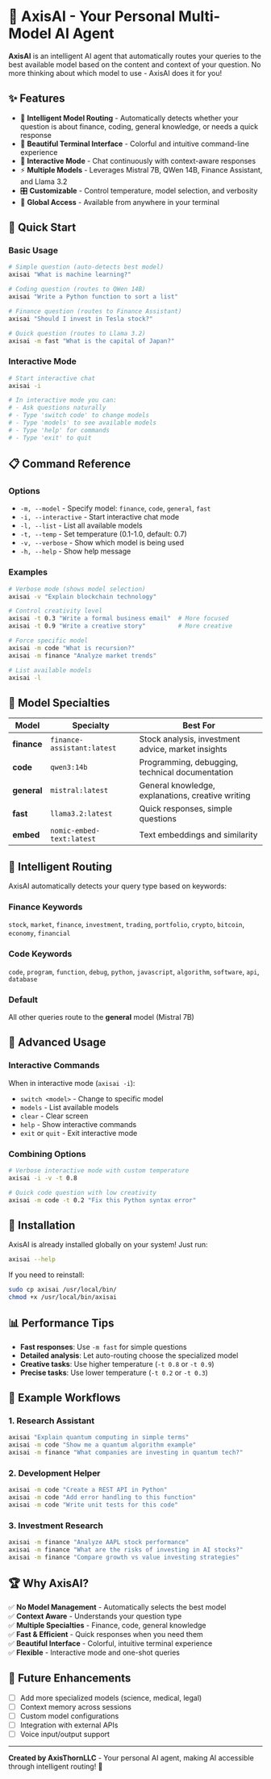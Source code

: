 # 🤖 AxisAI - Your Personal Multi-Model AI Agent

**AxisAI** is an intelligent AI agent that automatically routes your queries to the best available model based on the content and context of your question. No more thinking about which model to use - AxisAI does it for you!

## ✨ Features

- 🧠 **Intelligent Model Routing** - Automatically detects whether your question is about finance, coding, general knowledge, or needs a quick response
- 🎨 **Beautiful Terminal Interface** - Colorful and intuitive command-line experience
- 🔄 **Interactive Mode** - Chat continuously with context-aware responses
- ⚡ **Multiple Models** - Leverages Mistral 7B, QWen 14B, Finance Assistant, and Llama 3.2
- 🎛️ **Customizable** - Control temperature, model selection, and verbosity
- 🚀 **Global Access** - Available from anywhere in your terminal

## 🚀 Quick Start

### Basic Usage
```bash
# Simple question (auto-detects best model)
axisai "What is machine learning?"

# Coding question (routes to QWen 14B)
axisai "Write a Python function to sort a list"

# Finance question (routes to Finance Assistant)
axisai "Should I invest in Tesla stock?"

# Quick question (routes to Llama 3.2)
axisai -m fast "What is the capital of Japan?"
```

### Interactive Mode
```bash
# Start interactive chat
axisai -i

# In interactive mode you can:
# - Ask questions naturally
# - Type 'switch code' to change models
# - Type 'models' to see available models
# - Type 'help' for commands
# - Type 'exit' to quit
```

## 📋 Command Reference

### Options
- `-m, --model` - Specify model: `finance`, `code`, `general`, `fast`
- `-i, --interactive` - Start interactive chat mode
- `-l, --list` - List all available models
- `-t, --temp` - Set temperature (0.1-1.0, default: 0.7)
- `-v, --verbose` - Show which model is being used
- `-h, --help` - Show help message

### Examples
```bash
# Verbose mode (shows model selection)
axisai -v "Explain blockchain technology"

# Control creativity level
axisai -t 0.3 "Write a formal business email"  # More focused
axisai -t 0.9 "Write a creative story"         # More creative

# Force specific model
axisai -m code "What is recursion?"
axisai -m finance "Analyze market trends"

# List available models
axisai -l
```

## 🤖 Model Specialties

| Model | Specialty | Best For |
|-------|-----------|----------|
| **finance** | `finance-assistant:latest` | Stock analysis, investment advice, market insights |
| **code** | `qwen3:14b` | Programming, debugging, technical documentation |
| **general** | `mistral:latest` | General knowledge, explanations, creative writing |
| **fast** | `llama3.2:latest` | Quick responses, simple questions |
| **embed** | `nomic-embed-text:latest` | Text embeddings and similarity |

## 🧠 Intelligent Routing

AxisAI automatically detects your query type based on keywords:

### Finance Keywords
`stock`, `market`, `finance`, `investment`, `trading`, `portfolio`, `crypto`, `bitcoin`, `economy`, `financial`

### Code Keywords  
`code`, `program`, `function`, `debug`, `python`, `javascript`, `algorithm`, `software`, `api`, `database`

### Default
All other queries route to the **general** model (Mistral 7B)

## 🎯 Advanced Usage

### Interactive Commands
When in interactive mode (`axisai -i`):
- `switch <model>` - Change to specific model
- `models` - List available models  
- `clear` - Clear screen
- `help` - Show interactive commands
- `exit` or `quit` - Exit interactive mode

### Combining Options
```bash
# Verbose interactive mode with custom temperature
axisai -i -v -t 0.8

# Quick code question with low creativity
axisai -m code -t 0.2 "Fix this Python syntax error"
```

## 🔧 Installation

AxisAI is already installed globally on your system! Just run:
```bash
axisai --help
```

If you need to reinstall:
```bash
sudo cp axisai /usr/local/bin/
chmod +x /usr/local/bin/axisai
```

## 📊 Performance Tips

- **Fast responses**: Use `-m fast` for simple questions
- **Detailed analysis**: Let auto-routing choose the specialized model
- **Creative tasks**: Use higher temperature (`-t 0.8` or `-t 0.9`)
- **Precise tasks**: Use lower temperature (`-t 0.2` or `-t 0.3`)

## 🎨 Example Workflows

### 1. Research Assistant
```bash
axisai "Explain quantum computing in simple terms"
axisai -m code "Show me a quantum algorithm example"
axisai -m finance "What companies are investing in quantum tech?"
```

### 2. Development Helper
```bash
axisai -m code "Create a REST API in Python"
axisai -m code "Add error handling to this function"
axisai -m code "Write unit tests for this code"
```

### 3. Investment Research
```bash
axisai -m finance "Analyze AAPL stock performance"
axisai -m finance "What are the risks of investing in AI stocks?"
axisai -m finance "Compare growth vs value investing strategies"
```

## 🏆 Why AxisAI?

✅ **No Model Management** - Automatically selects the best model  
✅ **Context Aware** - Understands your question type  
✅ **Multiple Specialties** - Finance, code, general knowledge  
✅ **Fast & Efficient** - Quick responses when you need them  
✅ **Beautiful Interface** - Colorful, intuitive terminal experience  
✅ **Flexible** - Interactive mode and one-shot queries  

## 🔮 Future Enhancements

- [ ] Add more specialized models (science, medical, legal)
- [ ] Context memory across sessions
- [ ] Custom model configurations
- [ ] Integration with external APIs
- [ ] Voice input/output support

---

**Created by AxisThornLLC** - Your personal AI agent, making AI accessible through intelligent routing! 🚀 